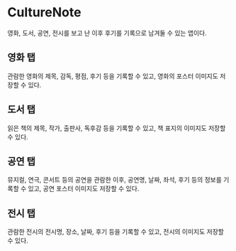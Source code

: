 # CultureNote
영화, 도서, 공연, 전시를 보고 난 이후 후기를 기록으로 남겨둘 수 있는 앱이다. 

## 영화 탭

관람한 영화의 제목, 감독, 평점, 후기 등을 기록할 수 있고, 
영화의 포스터 이미지도 저장할 수 있다.

## 도서 탭

읽은 책의 제목, 작가, 출판사, 독후감 등을 기록할 수 있고,
책 표지의 이미지도 저장할 수 있다. 

## 공연 탭
뮤지컬, 연극, 콘서트 등의 공연을 관람한 이후,
공연명, 날짜, 좌석, 후기 등의 정보를 기록할 수 있고,
공연 포스터 이미지도 저장할 수 있다. 

## 전시 탭

관람한 전시의 전시명, 장소, 날짜, 후기 등을 기록할 수 있고,
전시의 이미지도 저장할 수 있다. 

